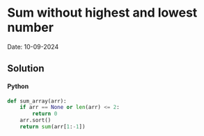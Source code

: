 
# Sum without highest and lowest number

Date: 10-09-2024

## Solution
#### Python
```python
def sum_array(arr):
    if arr == None or len(arr) <= 2:
        return 0
    arr.sort()
    return sum(arr[1:-1])
```
        